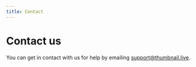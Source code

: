 ```yaml
---
title: Contact
---
```


# Contact us

You can get in contact with us for help by emailing [support@thumbnail.live](mailto:support@thumbnail.live).